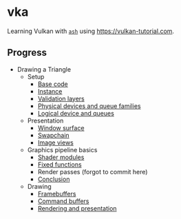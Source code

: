 # vka

Learning Vulkan with [`ash`](https://github.com/MaikKlein/ash) using https://vulkan-tutorial.com.

Progress
---
- Drawing a Triangle
  - Setup
    - [Base code](https://github.com/al-jshen/vka/blob/4560023e3144840d33c5cfc0a177a11095535e03/src/main.rs)
    - [Instance](https://github.com/al-jshen/vka/blob/95931de5a2702d7e96ec1d4a758a6be7dc308484/src/main.rs)
    - [Validation layers](https://github.com/al-jshen/vka/blob/8eb4158a26213f129310723bf64286be2f896940/src/main.rs)
    - [Physical devices and queue families](https://github.com/al-jshen/vka/blob/dbc09b4db3c7cdc78bc065c910331eb043f7fe1c/src/main.rs)
    - [Logical device and queues](https://github.com/al-jshen/vka/blob/4f9a523d47d40282d43d3ea528f82756a29a04aa/src/main.rs)
  - Presentation
    - [Window surface](https://github.com/al-jshen/vka/blob/d1c394defc53eb6c581786602daa80879cdc918e/src/main.rs)
    - [Swapchain](https://github.com/al-jshen/vka/blob/a585abefde93c5ea4d60fe4bbfe9e2a23e713e7e/src/main.rs)
    - [Image views](https://github.com/al-jshen/vka/blob/179b44ad4543784f62d9623d98867269046c85aa/src/main.rs)
  - Graphics pipeline basics
    - [Shader modules](https://github.com/al-jshen/vka/tree/98c4d04a86cc10be4826c6a98521c702e1f96a55)
    - [Fixed functions](https://github.com/al-jshen/vka/tree/7c0a5b2fb19be396c131897bdc0933c685871bd9)
    - Render passes (forgot to commit here)
    - [Conclusion](https://github.com/al-jshen/vka/tree/517ebad95a2d1c9faa23f9d012383c7a55a0baab)
  - Drawing
    - [Framebuffers](https://github.com/al-jshen/vka/tree/3ba5120178d1c012df46ab94c54f29a64e8ad4e7)
    - [Command buffers](https://github.com/al-jshen/vka/tree/14aaba1e8d61db81df7fc945de87106d79e8be60)
    - [Rendering and presentation](https://github.com/al-jshen/vka/tree/3915c015aae7c5c2d2bea85b49d2a0dce9b54c05)
  
